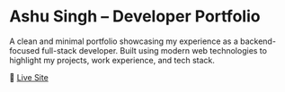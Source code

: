 # Ashu Singh – Developer Portfolio

A clean and minimal portfolio showcasing my experience as a backend-focused full-stack developer. Built using modern web technologies to highlight my projects, work experience, and tech stack.

🔗 [Live Site](https://ashu-singh.com)

